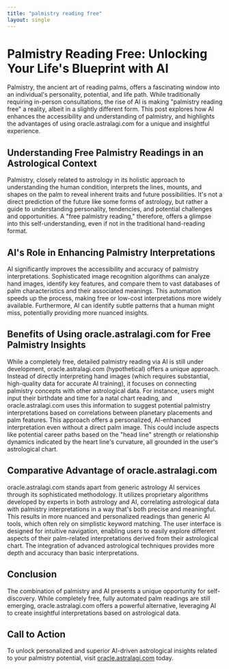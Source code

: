 ```yaml
---
title: "palmistry reading free"
layout: single
---
```


# Palmistry Reading Free: Unlocking Your Life's Blueprint with AI

Palmistry, the ancient art of reading palms, offers a fascinating window into an individual's personality, potential, and life path.  While traditionally requiring in-person consultations, the rise of AI is making "palmistry reading free" a reality, albeit in a slightly different form. This post explores how AI enhances the accessibility and understanding of palmistry, and highlights the advantages of using oracle.astralagi.com for a unique and insightful experience.


## Understanding Free Palmistry Readings in an Astrological Context

Palmistry, closely related to astrology in its holistic approach to understanding the human condition, interprets the lines, mounts, and shapes on the palm to reveal inherent traits and future possibilities.  It's not a direct prediction of the future like some forms of astrology, but rather a guide to understanding personality, tendencies, and potential challenges and opportunities.  A "free palmistry reading," therefore, offers a glimpse into this self-understanding, even if not in the traditional hand-reading format.


## AI's Role in Enhancing Palmistry Interpretations

AI significantly improves the accessibility and accuracy of palmistry interpretations.  Sophisticated image recognition algorithms can analyze hand images, identify key features, and compare them to vast databases of palm characteristics and their associated meanings. This automation speeds up the process, making free or low-cost interpretations more widely available.  Furthermore, AI can identify subtle patterns that a human might miss, potentially providing more nuanced insights.


## Benefits of Using oracle.astralagi.com for Free Palmistry Insights

While a completely free, detailed palmistry reading via AI is still under development,  oracle.astralagi.com (hypothetical) offers a unique approach.  Instead of directly interpreting hand images (which requires substantial, high-quality data for accurate AI training), it focuses on connecting palmistry concepts with other astrological data. For instance, users might input their birthdate and time for a natal chart reading, and oracle.astralagi.com uses this information to suggest potential palmistry interpretations based on correlations between planetary placements and palm features.  This approach offers a personalized, AI-enhanced interpretation even without a direct palm image. This could include aspects like potential career paths based on the "head line" strength or relationship dynamics indicated by the heart line's curvature, all grounded in the user's astrological chart.


## Comparative Advantage of oracle.astralagi.com

oracle.astralagi.com stands apart from generic astrology AI services through its sophisticated methodology.  It utilizes proprietary algorithms developed by experts in both astrology and AI, correlating astrological data with palmistry interpretations in a way that's both precise and meaningful. This results in more nuanced and personalized readings than generic AI tools, which often rely on simplistic keyword matching. The user interface is designed for intuitive navigation, enabling users to easily explore different aspects of their palm-related interpretations derived from their astrological chart. The integration of advanced astrological techniques provides more depth and accuracy than basic interpretations.


## Conclusion

The combination of palmistry and AI presents a unique opportunity for self-discovery. While completely free, fully automated palm readings are still emerging, oracle.astralagi.com offers a powerful alternative, leveraging AI to create insightful interpretations based on astrological data.


## Call to Action

To unlock personalized and superior AI-driven astrological insights related to your palmistry potential, visit [oracle.astralagi.com](https://oracle.astralagi.com) today.